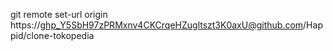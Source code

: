 git remote set-url origin https://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@github.com/Happid/clone-tokopedia